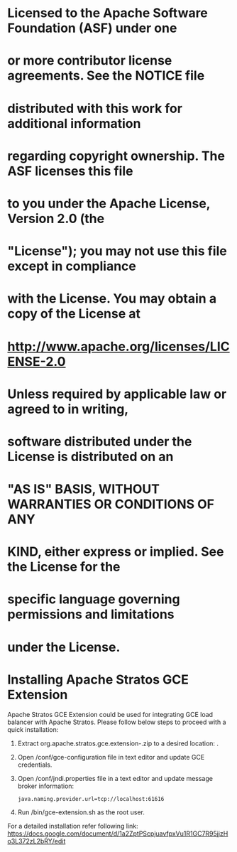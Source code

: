  #
 # Licensed to the Apache Software Foundation (ASF) under one
 # or more contributor license agreements. See the NOTICE file
 # distributed with this work for additional information
 # regarding copyright ownership. The ASF licenses this file
 # to you under the Apache License, Version 2.0 (the
 # "License"); you may not use this file except in compliance
 # with the License. You may obtain a copy of the License at
 #
 # http://www.apache.org/licenses/LICENSE-2.0
 #
 # Unless required by applicable law or agreed to in writing,
 # software distributed under the License is distributed on an
 # "AS IS" BASIS, WITHOUT WARRANTIES OR CONDITIONS OF ANY
 # KIND, either express or implied. See the License for the
 # specific language governing permissions and limitations
 # under the License.
 #

# Installing Apache Stratos GCE Extension

Apache Stratos GCE Extension could be used for integrating GCE load balancer with Apache Stratos. Please follow
below steps to proceed with a quick installation:

1. Extract org.apache.stratos.gce.extension-<version>.zip to a desired location: <gce-extension-home>.

2. Open <gce-extension-home>/conf/gce-configuration file in text editor and update GCE credentials.

3. Open <gce-extension-home>/conf/jndi.properties file in a text editor and update message broker information:
   ```
   java.naming.provider.url=tcp://localhost:61616
   ```
4. Run <gce-extension-home>/bin/gce-extension.sh as the root user.

For a detailed installation refer following link:
https://docs.google.com/document/d/1a2ZptPScpjuavfpxVu1R1GC7R95jjzHo3L372zL2bRY/edit

